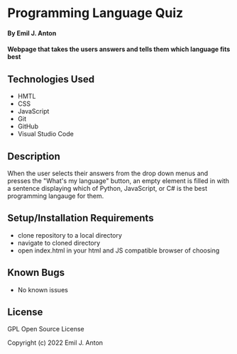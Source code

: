 # Programming Language Quiz

#### By Emil J. Anton

#### Webpage that takes the users answers and tells them which language fits best

## Technologies Used

* HMTL
* CSS
* JavaScript
* Git
* GitHub
* Visual Studio Code

## Description

When the user selects their answers from the drop down menus and presses the "What's my language" button, an empty element is filled in with a sentence displaying which of Python, JavaScript, or C# is the best programming langauge for them.

## Setup/Installation Requirements

* clone repository to a local directory
* navigate to cloned directory
* open index.html in your html and JS compatible browser of choosing

## Known Bugs

* No known issues

## License

GPL Open Source License

Copyright (c) 2022 Emil J. Anton